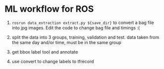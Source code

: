 # ML workflow for ROS

1. `rosrun data_extraction extract.py ${save_dir}` to convert a bag file into jpg images. Edit the code to change bag file and timings :(

2. split the data into 3 groups, training, validation and test. data taken from the same day and/or time, must be in the same group

3. get bbox label tool and annotate

4. use convert to change labels to tfrecord



